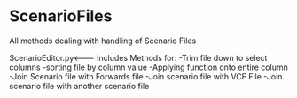# ScenarioFiles
All methods dealing with handling of Scenario Files

ScenarioEditor.py<--- Includes Methods for:
  -Trim file down to select columns
  -sorting file by column value
  -Applying function onto entire column
  -Join Scenario file with Forwards file
  -Join scenario file with VCF File
  -Join scenario file with another scenario file
  
  
